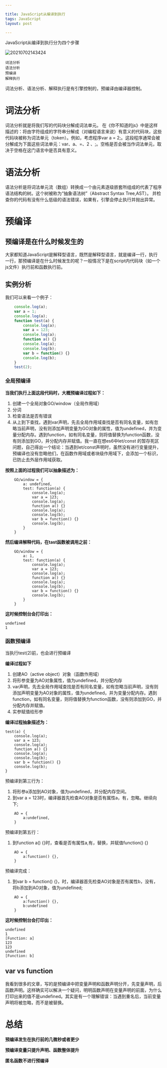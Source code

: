 ```yaml
---

title: JavaScript从编译到执行
tags: JavaScript
layout: post

---
```


JavaScript从编译到执行分为四个步骤

![20210702143424](https://cdn.jsdelivr.net/gh/moxiaodegu/ImageHosting/imagesBlogs/20210702143424.png)

```
词法分析 
语法分析
预编译
解释执行
```

词法分析、语法分析、解释执行是有引擎控制的，预编译由编译器控制。

# 词法分析

词法分析就是将我们写的代码块分解成词法单元。
在《你不知道的js》中是这样描述的：将由字符组成的字符串分解成（对编程语言来说）有意义的代码块，这些代码块被称为词法单元（token）。例如，考虑程序var a = 2;。这段程序通常会被分解成为下面这些词法单元：var、a、=、2 、;。空格是否会被当作词法单元，取决于空格在这门语言中是否具有意义。

# 语法分析

语法分析是将词法单元流（数组）转换成一个由元素逐级嵌套所组成的代表了程序语法结构的树。这个树被称为“抽象语法树”（Abstract Syntax Tree,AST）。
并检查你的代码有没有什么低级的语法错误，如果有，引擎会停止执行并抛出异常。
# 预编译
## 预编译是在什么时候发生的
大家都知道JavaScript是解释型语言，既然是解释型语言，就是编译一行，执行一行，那预编译是在什么时候发生的呢？一般情况下是在script内代码块（如一个js文件）执行前和函数执行前。

## 实例分析
我们可以来看一个例子：
```javascript
    console.log(a);
    var a = 1;
    console.log(a);
    function test(a) {
        console.log(a);
        var a = 123;
        console.log(a);
        function a() {}
        console.log(a);
        console.log(b);
        var b = function() {}
        console.log(b);
    }
    test(2);
```
### 全局预编译

**当我们执行上面这段代码时，大概预编译过程如下：**
1. 创建一个全局对象GO/window（全局作用域）
2. 分词
3. 检查语法是否有错误
4. 从上到下查找，遇到var声明，先去全局作用域查找是否有同名变量，如有忽略当前声明，没有则添加声明变量为GO对象的属性，值为undefined，并为变量分配内存。遇到function，如有同名变量，则将值替换为function函数，没有则添加到GO，并分配内存并赋值。我一直在想es6中let/const 的暂存死区问题，自己得出一个结论：当遇到let/const声明时，虽然没有进行变量提升，预编译也没有忽略他们，在函数作用域或者块级作用域下，会添加一个标识，已防止去外层作用域获取。

**按照上面的过程我们可以抽象描述为：**

```
    GO/window = {
        a: undefined,
        test: function(a) {
            console.log(a);
            var a = 123;
            console.log(a);
            function a() {}
            console.log(a);
            console.log(b);
            var b = function() {}
            console.log(b);
        }
    }
```
**然后编译解释代码，在tast函数被调用之前：**

```
    GO/window = {
        a: 1,
        test: function(a) {
            console.log(a);
            var a = 123;
            console.log(a);
            function a() {}
            console.log(a);
            console.log(b);
            var b = function() {}
            console.log(b);
        }
    }
```

**这时候控制台会打印出：**
```
undefined
1
```

### 函数预编译
当执行test(2)前，也会进行预编译

**编译过程如下**
1. 创建AO（active object）对象（函数作用域）
2. 将形参变量为AO对象属性，值为undefined，并分配内存
3. var声明，先去全局作用域查找是否有同名变量，如有忽略当前声明，没有则添加声明变量为AO对象的属性，值为undefined，并为变量分配内存。遇到function，如有同名变量，则将值替换为function函数，没有则添加到GO，并分配内存并赋值。
4. 实参赋值给形参

**编译过程抽象描述为：**

```
test(a) {
    console.log(a);
    var a = 123;
    console.log(a);
    function a() {}
    console.log(a);
    console.log(b);
    var b = function() {}
    console.log(b);
}
```

预编译到第三行为：
1. 将形参a添加到AO对象，值为undefined，并分配内存空间。
2. 到var a = 123时，编译器首先检查AO对象是否有属性a，有，忽略。继续向下;
```
    AO = {
        a:undefined,
    }

```

预编译到第五行：
1. 到function a() {}时，查看是否有属性a,有，替换，并赋值function() {}
```
    AO = {
        a:function() {},
    }

```

预编译完成：
1. 到var b = function() {}，时，编译器首先检查AO对象是否有属性b，没有，将b添加到AO对象，值为undefined;

```
    AO = {
        a:function() {},
        b:undefined
    }

```

**这时候控制台会打印出：**
```
undefined
1
[Function: a]
123
123
undefined
[Function: b]

```

## var vs function
我看到很多的文章，写的是预编译中把变量声明和函数声明分开，先变量声明，后函数声明。这样确实可以解决一个疑问，明明函数声明在变量声明的前面，为什么打印出来的值不是undefined。其实是有一个理解错误：当遇到重名后，当前变量声明将被忽略，而不是被替换。

# 总结

**预编译发生在执行前的几微秒或者更少**

**预编译变量只提升声明、函数整体提升**

**匿名函数不进行预编译**